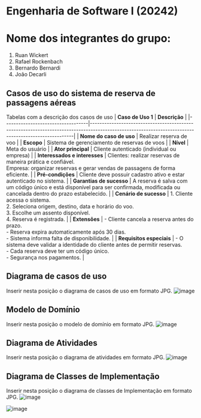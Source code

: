 # Engenharia de Software I (20242)
# Nome dos integrantes do grupo:
1) Ruan Wickert
2) Rafael Rockenbach
3) Bernardo Bernardi
4) João Decarli

## Casos de uso do sistema de reserva de passagens aéreas
Tabelas com a descrição dos casos de uso
| **Caso de Uso 1**                 | **Descrição**                                                                                                                                       |
|-----------------------------------|-----------------------------------------------------------------------------------------------------------------------------------------------------|
| **Nome do caso de uso**           | Realizar reserva de voo                                                                                                                            |
| **Escopo**                        | Sistema de gerenciamento de reservas de voos                                                                                                       |
| **Nível**                         | Meta do usuário                                                                                                                                     |
| **Ator principal**                | Cliente autenticado (individual ou empresa)                                                                                                       |
| **Interessados e interesses**     | Clientes: realizar reservas de maneira prática e confiável.<br>Empresa: organizar reservas e gerar vendas de passagens de forma eficiente.         |
| **Pré-condições**                 | Cliente deve possuir cadastro ativo e estar autenticado no sistema.                                                                               |
| **Garantias de sucesso**          | A reserva é salva com um código único e está disponível para ser confirmada, modificada ou cancelada dentro do prazo estabelecido.                 |
| **Cenário de sucesso**            | 1. Cliente acessa o sistema.<br>2. Seleciona origem, destino, data e horário do voo.<br>3. Escolhe um assento disponível.<br>4. Reserva é registrada. |
| **Extensões**                     | - Cliente cancela a reserva antes do prazo.<br>- Reserva expira automaticamente após 30 dias.<br>- Sistema informa falta de disponibilidade.        |
| **Requisitos especiais**          | - O sistema deve validar a identidade do cliente antes de permitir reservas.<br>- Cada reserva deve ter um código único.<br>- Segurança nos pagamentos. |


## Diagrama de casos de uso
Inserir nesta posição o diagrama de casos de uso em formato JPG.
![image](https://github.com/user-attachments/assets/c5d06f7e-5ebf-4514-92a8-298d01401226)

## Modelo de Domínio
Inserir nesta posição o modelo de domínio em formato JPG.
![image](https://github.com/user-attachments/assets/52fb0710-b1e1-4c2d-bd71-c4e09b8535fd)

## Diagrama de Atividades
Inserir nesta posição o diagrama de atividades em formato JPG.
![image](https://github.com/user-attachments/assets/e18391d4-530b-4012-9952-1f0357782732)

## Diagrama de Classes de Implementação
 Inserir nesta posição o diagrama de classes de Implementação em formato JPG.
![image](https://github.com/user-attachments/assets/501e4f67-2f1e-402b-b54e-44956731630a)

![image](https://github.com/user-attachments/assets/9041d4c8-7ec5-47c7-a285-ebd9906ca79e)
